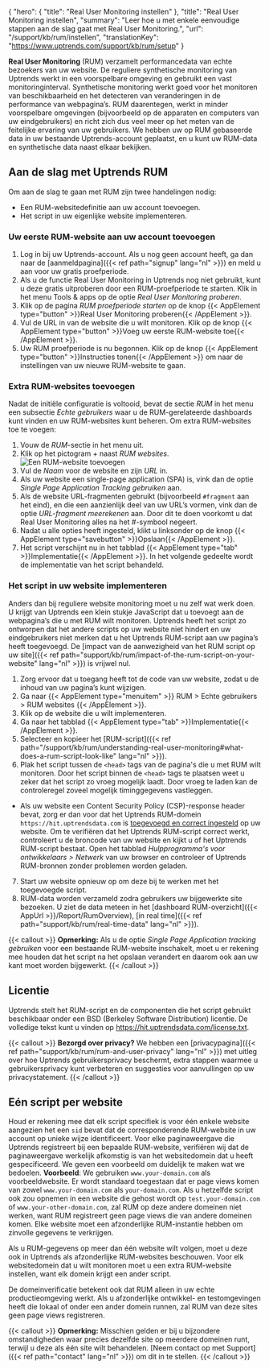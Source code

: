 {
  "hero": {
    "title": "Real User Monitoring instellen"
  },
  "title": "Real User Monitoring instellen",
  "summary": "Leer hoe u met enkele eenvoudige stappen aan de slag gaat met Real User Monitoring.",
  "url": "/support/kb/rum/instellen",
  "translationKey": "https://www.uptrends.com/support/kb/rum/setup"
}

**Real User Monitoring** (RUM) verzamelt performancedata van echte bezoekers van uw website. De reguliere synthetische monitoring van Uptrends werkt in een voorspelbare omgeving en gebruikt een vast monitoringinterval. Synthetische monitoring werkt goed voor het monitoren van beschikbaarheid en het detecteren van veranderingen in de performance van webpagina’s. RUM daarentegen, werkt in minder voorspelbare omgevingen (bijvoorbeeld op de apparaten en computers van uw eindgebruikers) en richt zich dus veel meer op het meten van de feitelijke ervaring van uw gebruikers. We hebben uw op RUM gebaseerde data in uw bestaande Uptrends-account geplaatst, en u kunt uw RUM-data en synthetische data naast elkaar bekijken.

## Aan de slag met Uptrends RUM

Om aan de slag te gaan met RUM zijn twee handelingen nodig: 
- Een RUM-websitedefinitie aan uw account toevoegen.
- Het script in uw eigenlijke website implementeren.

### Uw eerste RUM-website aan uw account toevoegen

1. Log in bij uw Uptrends-account. Als u nog geen account heeft, ga dan naar de [aanmeldpagina]({{< ref path="signup" lang="nl" >}}) en meld u aan voor uw gratis proefperiode.
2. Als u de functie Real User Monitoring in Uptrends nog niet gebruikt, kunt u deze gratis uitproberen door een RUM-proefperiode te starten. Klik in het menu Tools & apps op de optie *Real User Monitoring proberen*.
3. Klik op de pagina  *RUM proefperiode starten* op de knop {{< AppElement type="button" >}}Real User Monitoring proberen{{< /AppElement >}}.
4. Vul de URL in van de website die u wilt monitoren. Klik op de knop {{< AppElement type="button" >}}Voeg uw eerste RUM-website toe{{< /AppElement >}}.
5. Uw RUM proefperiode is nu begonnen. Klik op de knop {{< AppElement type="button" >}}Instructies tonen{{< /AppElement >}} om naar de instellingen van uw nieuwe RUM-website te gaan.

### Extra RUM-websites toevoegen

Nadat de initiële configuratie is voltooid, bevat de sectie *RUM* in het menu een subsectie *Echte gebruikers* waar u de RUM-gerelateerde dashboards kunt vinden en uw RUM-websites kunt beheren. Om extra RUM-websites toe te voegen:

1. Vouw de *RUM*-sectie in het menu uit.
2. Klik op het pictogram *\+* naast *RUM websites*.
![Een RUM-website toevoegen](/img/content/scr-RUM-adding_a_RUM_website.png)
3. Vul de *Naam* voor de website en zijn *URL* in.
4. Als uw website een single-page application (SPA) is, vink dan de optie *Single Page Application Tracking gebruiken* aan. 
5. Als de website URL-fragmenten gebruikt (bijvoorbeeld `#fragment` aan het eind), en die een aanzienlijk deel van uw URL’s vormen, vink dan de optie *URL-fragment meerekenen* aan. Door dit te doen voorkomt u dat Real User Monitoring alles na het #-symbool negeert.
6. Nadat u alle opties heeft ingesteld, klikt u linksonder op de knop {{< AppElement type="savebutton" >}}Opslaan{{< /AppElement >}}.
7. Het script verschijnt nu in het tabblad {{< AppElement type="tab" >}}Implementatie{{< /AppElement >}}. In het volgende gedeelte wordt de implementatie van het script behandeld. 

### Het script in uw website implementeren

Anders dan bij reguliere website monitoring moet u nu zelf wat werk doen. U krijgt van Uptrends een klein stukje JavaScript dat u toevoegt aan de webpagina’s die u met RUM wilt monitoren. Uptrends heeft het script zo ontworpen dat het andere scripts op uw website niet hindert en uw eindgebruikers niet merken dat u het Uptrends RUM-script aan uw pagina’s heeft toegevoegd. De [impact van de aanwezigheid van het RUM script op uw site]({{< ref path="support/kb/rum/impact-of-the-rum-script-on-your-website" lang="nl" >}}) is vrijwel nul.

1. Zorg ervoor dat u toegang heeft tot de code van uw website, zodat u de inhoud van uw pagina’s kunt wijzigen.
2. Ga naar {{< AppElement type="menuitem" >}} RUM > Echte gebruikers > RUM websites {{< /AppElement >}}.
3. Klik op de website die u wilt implementeren.
4. Ga naar het tabblad {{< AppElement type="tab" >}}Implementatie{{< /AppElement >}}.
5. Selecteer en kopieer het [RUM-script]({{< ref path="/support/kb/rum/understanding-real-user-monitoring#what-does-a-rum-script-look-like" lang="nl" >}}).
6. Plak het script tussen de `<head>` tags van de pagina's die u met RUM wilt monitoren. Door het script binnen de `<head>` tags te plaatsen weet u zeker dat het script zo vroeg mogelijk laadt. Door vroeg te laden kan de controleregel zoveel mogelijk timinggegevens vastleggen.

- Als uw website een Content Security Policy (CSP)-response header bevat, zorg er dan voor dat het Uptrends RUM-domein `https://hit.uptrendsdata.com` is [toegevoegd en correct ingesteld](https://content-security-policy.com/) op uw website. Om te verifiëren dat het Uptrends RUM-script correct werkt, controleert u de broncode van uw website en kijkt u of het Uptrends RUM-script bestaat. Open het tabblad *Hulpprogramma's voor ontwikkelaars > Netwerk* van uw browser en controleer of Uptrends RUM-bronnen zonder problemen worden geladen.

7. Start uw website opnieuw op om deze bij te werken met het toegevoegde script.
8. RUM-data worden verzameld zodra gebruikers uw bijgewerkte site bezoeken. U ziet de data meteen in het [dashboard RUM-overzicht]({{< AppUrl >}}/Report/RumOverview), [in real time]({{< ref path="support/kb/rum/real-time-data" lang="nl" >}}).

{{< callout >}}
**Opmerking:** Als u de optie *Single Page Application tracking gebruiken* voor een bestaande RUM-website inschakelt, moet u er rekening mee houden dat het script na het opslaan verandert en daarom ook aan uw kant moet worden bijgewerkt.
{{< /callout >}}

## Licentie

Uptrends stelt het RUM-script en de componenten die het script gebruikt beschikbaar onder een BSD (Berkeley Software Distribution) licentie. De volledige tekst kunt u vinden op <https://hit.uptrendsdata.com/license.txt>.

{{< callout >}}
**Bezorgd over privacy?** We hebben een [privacypagina]({{< ref path="support/kb/rum/rum-and-user-privacy" lang="nl" >}}) met uitleg over hoe Uptrends gebruikersprivacy beschermt, extra stappen waarmee u gebruikersprivacy kunt verbeteren en suggesties voor aanvullingen op uw privacystatement.
{{< /callout >}}

## Eén script per website

Houd er rekening mee dat elk script specifiek is voor één enkele website aangezien het een `sid` bevat dat de corresponderende RUM-website in uw account op unieke wijze identificeert. Voor elke paginaweergave die Uptrends registreert bij een bepaalde RUM-website, verifiëren wij dat de paginaweergave werkelijk afkomstig is van het websitedomein dat u heeft gespecificeerd. We geven een voorbeeld om duidelijk te maken wat we bedoelen. 
**Voorbeeld**: We gebruiken `www.your-domain.com` als voorbeeldwebsite. Er wordt standaard toegestaan dat er page views komen van zowel `www.your-domain.com` als `your-domain.com`. Als u hetzelfde script ook zou opnemen in een website die gehost wordt op `test.your-domain.com` of `www.your-other-domain.com`, zal RUM op deze andere domeinen niet werken, want RUM registreert geen page views die van andere domeinen komen. Elke website moet een afzonderlijke RUM-instantie hebben om zinvolle gegevens te verkrijgen.

Als u RUM-gegevens op meer dan één website wilt volgen, moet u deze ook in Uptrends als afzonderlijke RUM-websites beschouwen. Voor elk websitedomein dat u wilt monitoren moet u een extra RUM-website instellen, want elk domein krijgt een ander script.

De domeinverificatie betekent ook dat RUM alleen in uw echte productieomgeving werkt. Als u afzonderlijke ontwikkel- en testomgevingen heeft die lokaal of onder een ander domein runnen, zal RUM van deze sites geen page views registreren.

{{< callout >}}
**Opmerking:** Misschien gelden er bij u bijzondere omstandigheden waar precies dezelfde site op meerdere domeinen runt, terwijl u deze als één site wilt behandelen. [Neem contact op met Support]({{< ref path="contact" lang="nl" >}}) om dit in te stellen.
{{< /callout >}}
